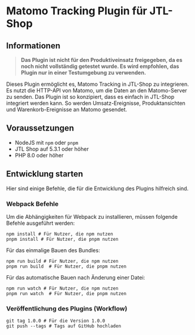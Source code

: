 # Matomo Tracking Plugin für JTL-Shop

## Informationen

> **Das Plugin ist nicht für den Produktiveinsatz freigegeben, da es noch nicht vollständig getestet wurde. Es wird empfohlen, das Plugin nur in einer Testumgebung zu verwenden.**

Dieses Plugin ermöglicht es, Matomo Tracking in JTL-Shop zu integrieren. Es nutzt die HTTP-API von Matomo, um die Daten an den Matomo-Server zu senden. Das Plugin ist so konzipiert, dass es einfach in JTL-Shop integriert werden kann. So werden Umsatz-Ereignisse, Produktansichten und Warenkorb-Ereignisse an Matomo gesendet.

## Voraussetzungen

- NodeJS mit `npm` oder `pnpm`
- JTL Shop auf 5.3.1 oder höher
- PHP 8.0 oder höher

## Entwicklung starten

Hier sind einige Befehle, die für die Entwicklung des Plugins hilfreich sind.

### Webpack Befehle

Um die Abhängigkeiten für Webpack zu installieren, müssen folgende Befehle ausgeführt werden:
```shell
npm install # Für Nutzer, die npm nutzen
pnpm install # Für Nutzer, die pnpm nutzen
```

Für das einmalige Bauen des Bundles:
```shell
npm run build # Für Nutzer, die npm nutzen
pnpm run build  # Für Nutzer, die pnpm nutzen
```

Für das automatische Bauen nach Änderung einer Datei:
```shell
npm run watch # Für Nutzer, die npm nutzen
pnpm run watch  # Für Nutzer, die pnpm nutzen
```

### Veröffentlichung des Plugins (Workflow)

```shell
git tag 1.0.0 # Für die Version 1.0.0
git push --tags # Tags auf GitHub hochladen
```